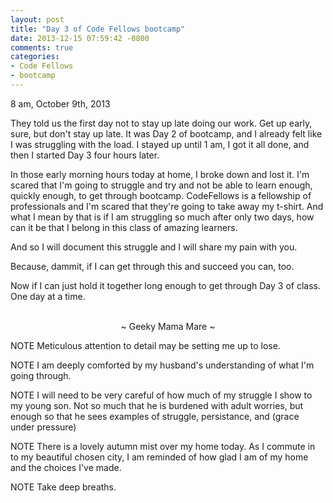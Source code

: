 ```yaml
---
layout: post
title: "Day 3 of Code Fellows bootcamp"
date: 2013-12-15 07:59:42 -0800
comments: true
categories:
- Code Fellows
- bootcamp
---
```

8 am, October 9th, 2013

They told us the first day not to stay up late doing our work. Get up early, sure, but don't stay up late. It was Day 2 of bootcamp, and I already felt like I was struggling with the load. I stayed up until 1 am, I got it all done, and then I started Day 3 four hours later.

In those early morning hours today at home, I broke down and lost it. I'm scared that I'm going to struggle and try and not be able to learn enough, quickly enough, to get through bootcamp. CodeFellows is a fellowship of professionals and I'm scared that they're going to take away my t-shirt. And what I mean by that is if I am struggling so much after only two days, how can it be that I belong in this class of amazing learners.

And so I will document this struggle and I will share my pain with you.

Because, dammit, if I can get through this and succeed you can, too.

Now if I can just hold it together long enough to get through Day 3 of class.  One day at a time.

<br>
<center>~ Geeky Mama Mare ~</center>


NOTE Meticulous attention to detail may be setting me up to lose.

NOTE I am deeply comforted by my husband's understanding of what I'm going through.

NOTE I will need to be very careful of how much of my struggle I show to my young son.  Not so much that he is burdened with adult worries, but enough so that he sees examples of struggle, persistance, and (grace under pressure)

NOTE There is a lovely autumn mist over my home today. As I commute in to my beautiful chosen city, I am reminded of how glad I am of my home and the choices I've made.

NOTE Take deep breaths.
